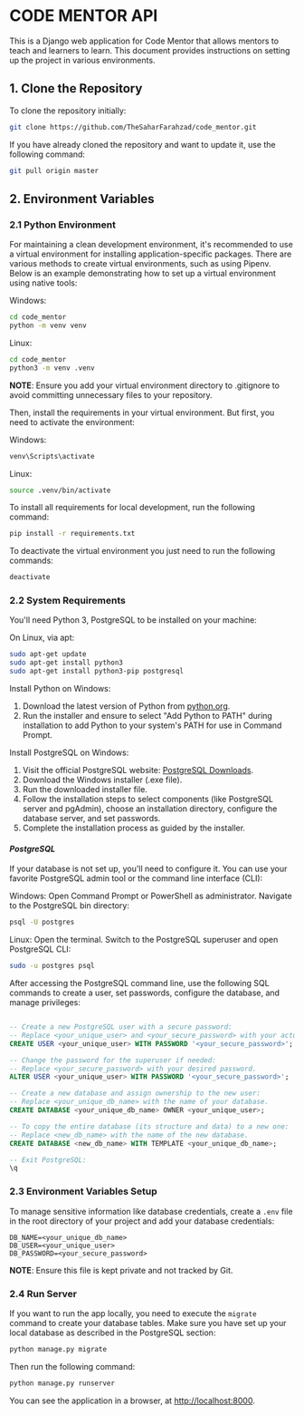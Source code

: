 # CODE MENTOR API

This is a Django web application for Code Mentor that allows mentors to teach and learners to learn. This document provides instructions on setting up the project in various environments.


## 1. <a name='CloneRepository'></a>Clone the Repository


To clone the repository initially:

```bash
git clone https://github.com/TheSaharFarahzad/code_mentor.git
```

If you have already cloned the repository and want to update it, use the following command:

```bash
git pull origin master
```
 
## 2. <a name='EnvironmentVariables'></a>Environment Variables


### 2.1 Python Environment

For maintaining a clean development environment, it's recommended to use a virtual environment for installing application-specific packages. There are various methods to create virtual environments, such as using Pipenv. Below is an example demonstrating how to set up a virtual environment using native tools:

Windows:
```bash
cd code_mentor
python -m venv venv
```

Linux:
```bash
cd code_mentor
python3 -m venv .venv
```

**NOTE**: Ensure you add your virtual environment directory to .gitignore to avoid committing unnecessary files to your repository.

Then, install the requirements in your virtual environment. But first, you need to activate the environment:

Windows:
```bash
venv\Scripts\activate
```

Linux:
```bash
source .venv/bin/activate
```

To install all requirements for local development, run the following command:

```bash
pip install -r requirements.txt
```

To deactivate the virtual environment you just need to run the following commands:

```bash
deactivate
```

### 2.2 System Requirements

You'll need Python 3, PostgreSQL to be installed on your machine:

On Linux, via apt:

```bash
sudo apt-get update
sudo apt-get install python3
sudo apt-get install python3-pip postgresql
```

Install Python on Windows:

1. Download the latest version of Python from [python.org](https://www.python.org/downloads/).
2. Run the installer and ensure to select "Add Python to PATH" during installation to add Python to your system's PATH for use in Command Prompt.

Install PostgreSQL on Windows:

1. Visit the official PostgreSQL website: [PostgreSQL Downloads](https://www.postgresql.org/download/).
2. Download the Windows installer (.exe file).
3. Run the downloaded installer file.
4. Follow the installation steps to select components (like PostgreSQL server and pgAdmin), choose an installation directory, configure the database server, and set passwords.
6. Complete the installation process as guided by the installer.


#### *PostgreSQL*

If your database is not set up, you'll need to configure it. You can use your favorite PostgreSQL admin tool or the command line interface (CLI):

Windows:
Open Command Prompt or PowerShell as administrator. Navigate to the PostgreSQL bin directory:
```bash
psql -U postgres
```

Linux:
Open the terminal. Switch to the PostgreSQL superuser and open PostgreSQL CLI:
```bash
sudo -u postgres psql
```

After accessing the PostgreSQL command line, use the following SQL commands to create a user, set passwords, configure the database, and manage privileges:

```sql

-- Create a new PostgreSQL user with a secure password:
-- Replace <your_unique_user> and <your_secure_password> with your actual username and password.
CREATE USER <your_unique_user> WITH PASSWORD '<your_secure_password>';

-- Change the password for the superuser if needed:
-- Replace <your_secure_password> with your desired password.
ALTER USER <your_unique_user> WITH PASSWORD '<your_secure_password>';

-- Create a new database and assign ownership to the new user:
-- Replace <your_unique_db_name> with the name of your database.
CREATE DATABASE <your_unique_db_name> OWNER <your_unique_user>;

-- To copy the entire database (its structure and data) to a new one:
-- Replace <new_db_name> with the name of the new database.
CREATE DATABASE <new_db_name> WITH TEMPLATE <your_unique_db_name>;

-- Exit PostgreSQL:
\q

```

### 2.3 Environment Variables Setup

To manage sensitive information like database credentials, create a `.env` file in the root directory of your project and add your database credentials:

```
DB_NAME=<your_unique_db_name>
DB_USER=<your_unique_user>
DB_PASSWORD=<your_secure_password>
```
**NOTE**: Ensure this file is kept private and not tracked by Git.


### 2.4 Run Server

If you want to run the app locally, you need to execute the `migrate` command to create your database tables. Make sure you have set up your local database as described in the PostgreSQL section:

```bash
python manage.py migrate
```

Then run the following command:

```bash
python manage.py runserver
```

You can see the application in a browser, at [http://localhost:8000](http://localhost:8000).

